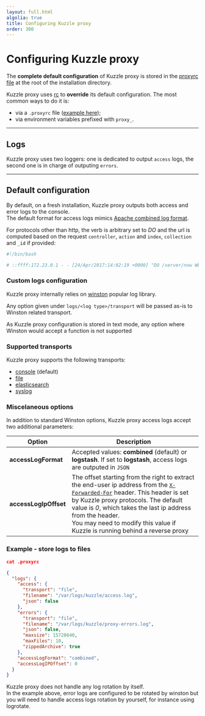 ```yaml
---
layout: full.html
algolia: true
title: Configuring Kuzzle proxy
order: 300
---
```


# Configuring Kuzzle proxy

The **complete default configuration** of Kuzzle proxy is stored in the [proxyrc file](https://github.com/kuzzleio/kuzzle-proxy/blob/master/.proxyrc.sample) at the root of the installation directory.

Kuzzle proxy uses [rc](https://github.com/dominictarr/rc) to **override** its default configuration. The most common ways to do it is:

- via a `.proxyrc` file ([example here](https://github.com/kuzzleio/kuzzle-proxy/blob/master/.proxyrc.sample));
- via environment variables prefixed with `proxy_`.

---

## Logs

Kuzzle proxy uses two loggers: one is dedicated to output `access` logs, the second one is in charge of outputing `errors`.

---

## Default configuration

By default, on a fresh installation, Kuzzle proxy outputs both access and error logs to the console.  
The default format for access logs mimics [Apache combined log format](https://httpd.apache.org/docs/current/logs.html#combined).

For protocols other than http, the verb is arbitrary set to _DO_ and the url is computed based on the request `controller`, `action` and `index`, `collection` and `_id` if provided:

```bash
#!/bin/bash

# ::ffff:172.23.0.1 - - [24/Apr/2017:14:02:19 +0000] "DO /server/now WEBSOCKET" 200 193 - -
```

### Custom logs configuration

Kuzzle proxy internally relies on [winston](https://github.com/winstonjs/winston) popular log library.

Any option given under `logs/<log type>/transport` will be passed as-is to Winston related transport.

<aside class="warning">As Kuzzle proxy configuration is stored in text mode, any option where Winston would accept a function is not supported</aside>

### Supported transports

Kuzzle proxy supports the following transports:

* [console](https://github.com/winstonjs/winston/blob/master/docs/transports.md#console-transport) (default)
* [file](https://github.com/winstonjs/winston/blob/master/docs/transports.md#file-transport)
* [elasticsearch](https://github.com/winstonjs/winston/blob/master/docs/transports.md#elasticsearch-transport)
* [syslog](https://github.com/winstonjs/winston-syslog)

### Miscelaneous options

In addition to standard Winston options, Kuzzle proxy access logs accept two additional parameters:


| Option | Description |
| ------ | ----------- |
| **accessLogFormat** | Accepted values: **combined** (default) or **logstash**. If set to **logstash**, access logs are outputed in `JSON` |
| **accessLogIpOffset** | The offset starting from the right to extract the end-user ip address from the [`X-Forwarded-For`](https://en.wikipedia.org/wiki/X-Forwarded-For) header. This header is set by Kuzzle proxy protocols. The default value is _0_, which takes the last ip address from the header.<br>You may need to modify this value if Kuzzle is running behind a reverse proxy |

### Example - store logs to files

```json
cat .proxyrc
```

```json
{
  "logs": {
    "access": {
      "transport": "file",
      "filename": "/var/logs/kuzzle/access.log",
      "json": false
    },
    "errors": {
      "transport": "file",
      "filename": "/var/logs/kuzzle/proxy-errors.log",
      "json": false,
      "maxsize": 15728640,
      "maxFiles": 10,
      "zippedArchive": true
    },
    "accessLogFormat": "combined",
    "accessLogIPOffset": 0
  }
}
```

<aside class="notice">
  Kuzzle proxy does not handle any log rotation by itself.<br>
  In the example above, error logs are configured to be rotated by winston but you will need to handle access logs rotation by yourself, for instance using logrotate.
</aside>
